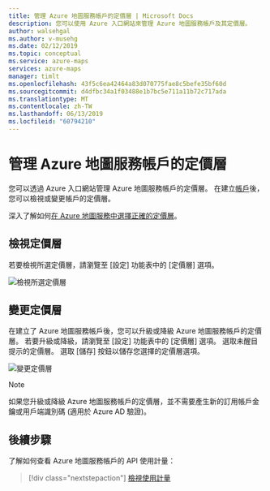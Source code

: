 ```yaml
---
title: 管理 Azure 地圖服務帳戶的定價層 | Microsoft Docs
description: 您可以使用 Azure 入口網站來管理 Azure 地圖服務帳戶及其定價層。
author: walsehgal
ms.author: v-musehg
ms.date: 02/12/2019
ms.topic: conceptual
ms.service: azure-maps
services: azure-maps
manager: timlt
ms.openlocfilehash: 43f5c6ea42464a83d070775fae8c5befe35bf60d
ms.sourcegitcommit: d4dfbc34a1f03488e1b7bc5e711a11b72c717ada
ms.translationtype: MT
ms.contentlocale: zh-TW
ms.lasthandoff: 06/13/2019
ms.locfileid: "60794210"
---
```

# <a name="manage-the-pricing-tier-of-your-azure-maps-account"></a>管理 Azure 地圖服務帳戶的定價層

您可以透過 Azure 入口網站管理 Azure 地圖服務帳戶的定價層。 在建立[帳戶](https://azure.microsoft.com/free/?WT.mc_id=A261C142F)後，您可以檢視或變更帳戶的定價層。

深入了解如何[在 Azure 地圖服務中選擇正確的定價層](https://docs.microsoft.com/azure/azure-maps/choose-pricing-tier)。

## <a name="view-your-pricing-tier"></a>檢視定價層

若要檢視所選定價層，請瀏覽至 [設定] 功能表中的 [定價層]  選項。

![檢視所選定價層](./media/how-to-manage-pricing-tier/view-pricing-tier.png)

## <a name="change-a-pricing-tier"></a>變更定價層

在建立了 Azure 地圖服務帳戶後，您可以升級或降級 Azure 地圖服務帳戶的定價層。 若要升級或降級，請瀏覽至 [設定] 功能表中的 [定價層]  選項。 選取未醒目提示的定價層。 選取 [儲存]  按鈕以儲存您選擇的定價層選項。

![變更定價層](./media/how-to-manage-pricing-tier/change-pricing-tier.png)

> [!NOTE]
> 如果您升級或降級 Azure 地圖服務帳戶的定價層，並不需要產生新的訂用帳戶金鑰或用戶端識別碼 (適用於 Azure AD 驗證)。

## <a name="next-steps"></a>後續步驟

了解如何查看 Azure 地圖服務帳戶的 API 使用計量：

> [!div class="nextstepaction"] 
> [檢視使用計量](./how-to-view-api-usage.md)
